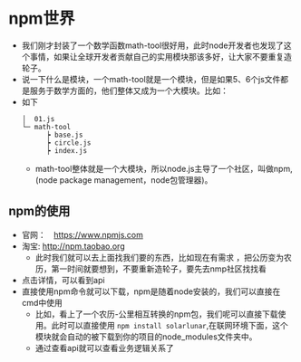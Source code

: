 # npm世界
* 我们刚才封装了一个数学函数math-tool很好用，此时node开发者也发现了这个事情，如果让全球开发者贡献自己的实用模块那该多好，让大家不要重复造轮子。
* 说一下什么是模块，一个math-tool就是一个模块，但是如果5、6个js文件都是服务于数学方面的，他们整体又成为一个大模块。比如：
* 如下
    ```
    │  01.js
    └─ math-tool
          ┝ base.js
          ┝ circle.js
          ┝ index.js
    ```
    * math-tool整体就是一个大模块，所以node.js主导了一个社区，叫做npm,(node package management，node包管理器)。

## npm的使用
* 官网：　https://www.npmjs.com
* 淘宝:  http://npm.taobao.org
    * 此时我们就可以去上面找我们要的东西，比如现在有需求 ，把公历变为农历，第一时间就要想到，不要重新造轮子，要先去nmp社区找找看
* 点击详情，可以看到api
* 直接使用npm命令就可以下载，npm是随着node安装的，我们可以直接在cmd中使用
    * 比如，看上了一个农历-公里相互转换的npm包，我们呢可以直接下载使用。此时可以直接使用 `npm install solarlunar`,在联网环境下面，这个模块就会自动的被下载到你的项目的node_modules文件夹中。
    * 通过查看api就可以查看业务逻辑关系了  
    